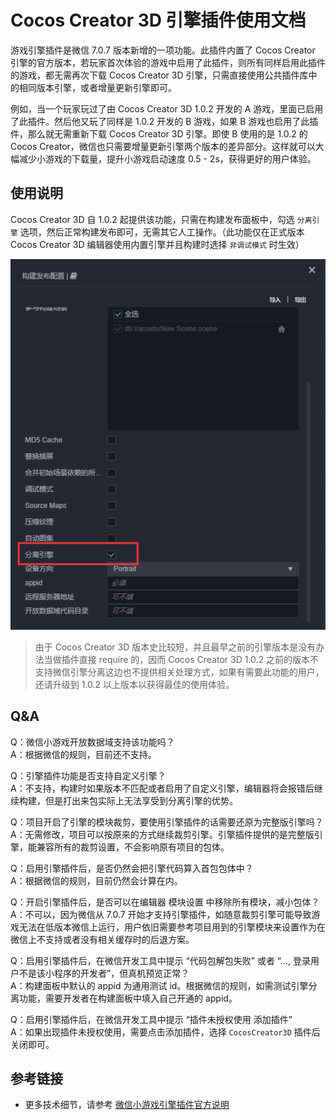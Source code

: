 # Cocos Creator 3D 引擎插件使用文档

游戏引擎插件是微信 7.0.7 版本新增的一项功能。此插件内置了 Cocos Creator 引擎的官方版本，若玩家首次体验的游戏中启用了此插件，则所有同样启用此插件的游戏，都无需再次下载 Cocos Creator 3D 引擎，只需直接使用公共插件库中的相同版本引擎，或者增量更新引擎即可。

例如，当一个玩家玩过了由 Cocos Creator 3D 1.0.2 开发的 A 游戏，里面已启用了此插件。然后他又玩了同样是 1.0.2 开发的 B 游戏，如果 B 游戏也启用了此插件，那么就无需重新下载 Cocos Creator 3D 引擎。即使 B 使用的是 1.0.2 的 Cocos Creator，微信也只需要增量更新引擎两个版本的差异部分。这样就可以大幅减少小游戏的下载量，提升小游戏启动速度 0.5 - 2s，获得更好的用户体验。

## 使用说明

Cocos Creator 3D 自 1.0.2 起提供该功能，只需在构建发布面板中，勾选 `分离引擎` 选项，然后正常构建发布即可，无需其它人工操作。（此功能仅在正式版本 Cocos Creator 3D 编辑器使用内置引擎并且构建时选择 `非调试模式` 时生效）

![构建面板选项](./wechatgame-plugin/build-options.jpg)

> 由于 Cocos Creator 3D 版本史比较短，并且最早之前的引擎版本是没有办法当做插件直接 require 的，因而 Cocos Creator 3D 1.0.2 之前的版本不支持微信引擎分离这边也不提供相关处理方式，如果有需要此功能的用户，还请升级到 1.0.2 以上版本以获得最佳的使用体验。

## Q&A

Q：微信小游戏开放数据域支持该功能吗？<br/>
A：根据微信的规则，目前还不支持。

Q：引擎插件功能是否支持自定义引擎？<br/>
A：不支持，构建时如果版本不匹配或者启用了自定义引擎，编辑器将会报错后继续构建，但是打出来包实际上无法享受到分离引擎的优势。

Q：项目开启了引擎的模块裁剪，要使用引擎插件的话需要还原为完整版引擎吗？<br/>
A：无需修改，项目可以按原来的方式继续裁剪引擎。引擎插件提供的是完整版引擎，能兼容所有的裁剪设置，不会影响原有项目的包体。

Q：启用引擎插件后，是否仍然会把引擎代码算入首包包体中？<br/>
A：根据微信的规则，目前仍然会计算在内。

Q：开启引擎插件后，是否可以在编辑器 模块设置 中移除所有模块，减小包体？<br/>
A：不可以，因为微信从 7.0.7 开始才支持引擎插件，如随意裁剪引擎可能导致游戏无法在低版本微信上运行，用户依旧需要参考项目用到的引擎模块来设置作为在微信上不支持或者没有相关缓存时的后退方案。

Q：启用引擎插件后，在微信开发工具中提示 “代码包解包失败” 或者 “..., 登录用户不是该小程序的开发者”，但真机预览正常？ <br />
A：构建面板中默认的 appid 为通用测试 id。根据微信的规则，如需测试引擎分离功能，需要开发者在构建面板中填入自己开通的 appid。

Q：启用引擎插件后，在微信开发工具中提示 “插件未授权使用 添加插件” <br />
A：如果出现插件未授权使用，需要点击添加插件，选择 `CocosCreator3D` 插件后关闭即可。

## 参考链接
- 更多技术细节，请参考 [微信小游戏引擎插件官方说明](https://developers.weixin.qq.com/minigame/dev/guide/base-ability/game-engine-plugin.html)